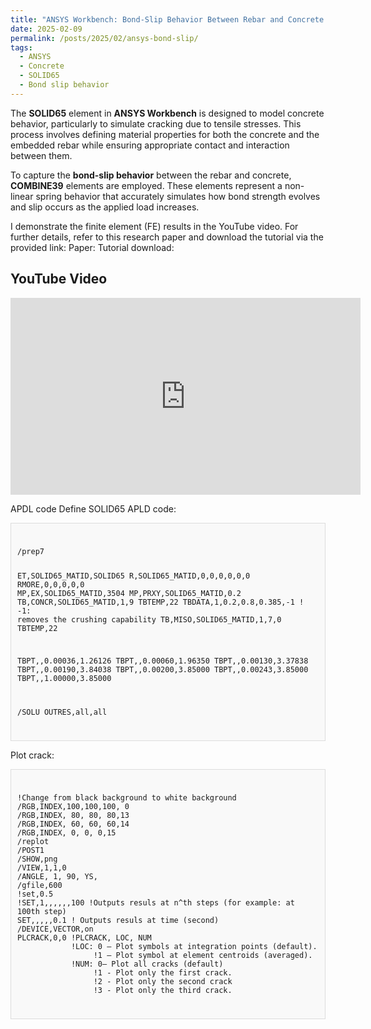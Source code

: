 ```yaml
---
title: "ANSYS Workbench: Bond-Slip Behavior Between Rebar and Concrete (SOLID65) - Including Concrete Cracking"
date: 2025-02-09
permalink: /posts/2025/02/ansys-bond-slip/
tags:
  - ANSYS
  - Concrete
  - SOLID65
  - Bond slip behavior
---
```


The **SOLID65** element in **ANSYS Workbench** is designed to model concrete behavior, particularly to simulate cracking due to tensile stresses. This process involves defining material properties for both the concrete and the embedded rebar while ensuring appropriate contact and interaction between them.

To capture the **bond-slip behavior** between the rebar and concrete, **COMBINE39** elements are employed. These elements represent a non-linear spring behavior that accurately simulates how bond strength evolves and slip occurs as the applied load increases.

I demonstrate the finite element (FE) results in the YouTube video.
For further details, refer to this research paper and download the tutorial via the provided link:
Paper: 
Tutorial download:
## YouTube Video

<iframe width="560" height="315" src="https://www.youtube.com/embed/ZBKRe3CBitc?si=YmkkEf5XB2Ak4naL" title="YouTube video player" frameborder="0" allow="accelerometer; autoplay; clipboard-write; encrypted-media; gyroscope; picture-in-picture; web-share" referrerpolicy="strict-origin-when-cross-origin" allowfullscreen></iframe>

APDL code
Define SOLID65 APLD code:

<div style="border: 1px solid #ddd; padding: 10px; background-color: #f9f9f9;">
  <pre><code>
/prep7

ET,SOLID65_MATID,SOLID65
R,SOLID65_MATID,0,0,0,0,0,0
RMORE,0,0,0,0,0
MP,EX,SOLID65_MATID,3504
MP,PRXY,SOLID65_MATID,0.2
TB,CONCR,SOLID65_MATID,1,9
TBTEMP,22
TBDATA,1,0.2,0.8,0.385,-1    ! -1: removes the crushing capability
TB,MISO,SOLID65_MATID,1,7,0
TBTEMP,22

TBPT,,0.00036,1.26126
TBPT,,0.00060,1.96350
TBPT,,0.00130,3.37838
TBPT,,0.00190,3.84038
TBPT,,0.00200,3.85000
TBPT,,0.00243,3.85000
TBPT,,1.00000,3.85000



/SOLU
OUTRES,all,all
 </code></pre>
  </div>

Plot crack:
<div style="border: 1px solid #ddd; padding: 10px; background-color: #f9f9f9;">
  <pre><code>
!Change from black background to white background
/RGB,INDEX,100,100,100, 0   
/RGB,INDEX, 80, 80, 80,13   
/RGB,INDEX, 60, 60, 60,14   
/RGB,INDEX, 0, 0, 0,15  
/replot 
/POST1
/SHOW,png
/VIEW,1,1,0
/ANGLE, 1, 90, YS,
/gfile,600
!set,0.5
!SET,1,,,,,,100 !Outputs resuls at n^th steps (for example: at 100th step)
SET,,,,,0.1 ! Outputs resuls at time (second)
/DEVICE,VECTOR,on
PLCRACK,0,0 !PLCRACK, LOC, NUM
            !LOC: 0 — Plot symbols at integration points (default).
                 !1 — Plot symbol at element centroids (averaged).
            !NUM: 0— Plot all cracks (default) 
                 !1 - Plot only the first crack.
                 !2 - Plot only the second crack
                 !3 - Plot only the third crack.
 </code></pre>
  </div>



